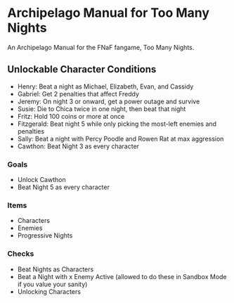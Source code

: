 # Archipelago Manual for Too Many Nights
An Archipelago Manual for the FNaF fangame, Too Many Nights.

## Unlockable Character Conditions
- Henry: Beat a night as Michael, Elizabeth, Evan, and Cassidy
- Gabriel: Get 2 penalties that affect Freddy
- Jeremy: On night 3 or onward, get a power outage and survive
- Susie: Die to Chica twice in one night, then beat that night
- Fritz: Hold 100 coins or more at once
- Fitzgerald: Beat night 5 while only picking the most-left enemies and penalties
- Sally: Beat a night with Percy Poodle and Rowen Rat at max aggression
- Cawthon: Beat Night 3 as every character

### Goals
- Unlock Cawthon
- Beat Night 5 as every character

### Items
- Characters
- Enemies
- Progressive Nights

### Checks
- Beat Nights as Characters
- Beat a Night with x Enemy Active (allowed to do these in Sandbox Mode if you value your sanity)
- Unlocking Characters
